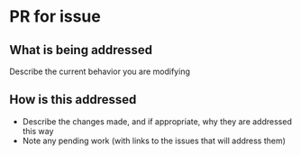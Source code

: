 # PR for issue

## What is being addressed

Describe the current behavior you are modifying

## How is this addressed

- Describe the changes made, and if appropriate, why they are addressed this way
- Note any pending work (with links to the issues that will address them)
